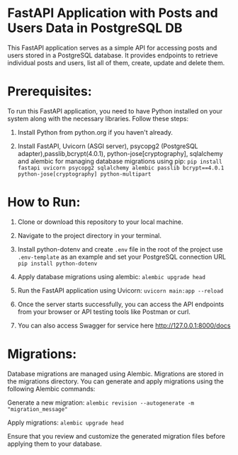 # FastAPI Application with Posts and Users Data in PostgreSQL DB

This FastAPI application serves as a simple API for accessing posts and users stored in a PostgreSQL database. It provides endpoints to retrieve individual posts and users, list all of them, create, update and delete them.

# Prerequisites:
To run this FastAPI application, you need to have Python installed on your system along with the necessary libraries. Follow these steps:

1. Install Python from python.org if you haven't already.

2. Install FastAPI, Uvicorn (ASGI server), psycopg2 (PostgreSQL adapter),passlib,bcrypt(4.0.1), python-jose[cryptography], sqlalchemy and alembic for managing database migrations using pip:
`pip install fastapi uvicorn psycopg2 sqlalchemy alembic passlib bcrypt==4.0.1 python-jose[cryptography] python-multipart`


# How to Run:

1. Clone or download this repository to your local machine.

2. Navigate to the project directory in your terminal.

3. Install python-dotenv and create `.env` file in the root of the project use `.env-template` as an example and set your PostgreSQL connection URL   
`pip install python-dotenv` 

4. Apply database migrations using alembic:
`alembic upgrade head`

5. Run the FastAPI application using Uvicorn:
`uvicorn main:app --reload`

6. Once the server starts successfully, you can access the API endpoints from your browser or API testing tools like Postman or curl.

7. You can also access Swagger for service here http://127.0.0.1:8000/docs

# Migrations:
Database migrations are managed using Alembic. Migrations are stored in the migrations directory. You can generate and apply migrations using the following Alembic commands:

Generate a new migration:
`alembic revision --autogenerate -m "migration_message"`

Apply migrations:
`alembic upgrade head`

Ensure that you review and customize the generated migration files before applying them to your database.

